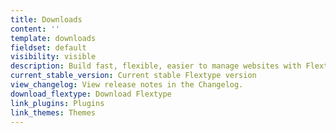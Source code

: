```yaml
---
title: Downloads
content: ''
template: downloads
fieldset: default
visibility: visible
description: Build fast, flexible, easier to manage websites with Flextype.
current_stable_version: Current stable Flextype version
view_changelog: View release notes in the Changelog.
download_flextype: Download Flextype
link_plugins: Plugins
link_themes: Themes
---
```

